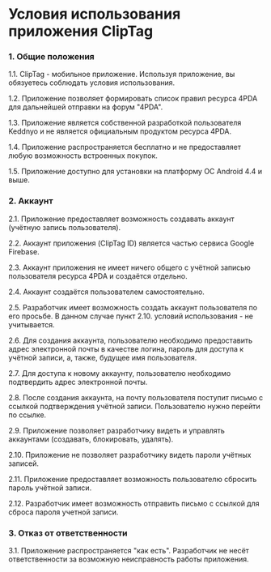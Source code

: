 # Условия использования приложения ClipTag

### 1. Общие положения
1.1. ClipTag - мобильное приложение. Используя приложение, вы обязуетесь соблюдать условия использования.

1.2. Приложение позволяет формировать список правил ресурса 4PDA для дальнейшей отправки на форум "4PDA".

1.3. Приложение является собственной разработкой пользователя Keddnyo и не является официальным продуктом ресурса 4PDA.

1.4. Приложение распространяется бесплатно и не предоставляет любую возможность встроенных покупок.

1.5. Приложение доступно для установки на платформу ОС Android 4.4 и выше.

### 2. Аккаунт
2.1. Приложение предоставляет возможность создавать аккаунт (учётную запись пользователя).

2.2. Аккаунт приложения (ClipTag ID) является частью сервиса Google Firebase.

2.3. Аккаунт приложения не имеет ничего общего с учётной записью пользователя ресурса 4PDA и создаётся отдельно.

2.4. Аккаунт создаётся пользователем самостоятельно.

2.5. Разработчик имеет возможность создать аккаунт пользователя по его просьбе. В данном случае пункт 2.10. условий использования - не учитывается.

2.6. Для создания аккаунта, пользователю необходимо предоставить адрес электронной почты в качестве логина, пароль для доступа к учётной записи, а, также, будущее имя пользователя.

2.7. Для доступа к новому аккаунту, пользователю необходимо подтвердить адрес электронной почты.

2.8. После создания аккаунта, на почту пользователя поступит письмо с ссылкой подтверждения учётной записи. Пользователю нужно перейти по ссылке.

2.9. Приложение позволяет разработчику видеть и управлять аккаунтами (создавать, блокировать, удалять).

2.10. Приложение не позволяет разработчику видеть пароли учётных записей.

2.11. Приложение предоставляет возможность пользователю сбросить пароль учётной записи.

2.12. Разработчик имеет возможность отправить письмо с ссылкой для сброса пароля учетной записи.

### 3. Отказ от ответственности
3.1. Приложение распространяется "как есть". Разработчик не несёт ответственности за возможную неисправность работы приложения.
